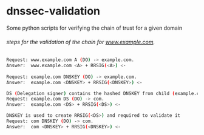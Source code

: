 # dnssec-validation
Some python scripts for verifying the chain of trust for a given domain


###### steps for the validation of the chain for www.example.com.
```sh
Request: www.example.com A (DO) -> example.com.
Answer:  www.example.com <A> + RRSIG(<A>) <- 
   
Request: example.com DNSKEY (DO) -> example.com.
Answer:  example.com <DNSKEY> + RRSIG(<DNSKEY>) <-

DS (Delegation signer) contains the hashed DNSKEY from child (example.com)
Request: example.com DS (DO) -> com.
Answer:  example.com <DS> + RRSIG(<DS>) <-

DNSKEY is used to create RRSIG(<DS>) and required to validate it
Request: com DNSKEY (DO) -> com.
Answer:  com <DNSKEY> + RRSIG(<DNSKEY>) <-
```
